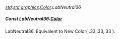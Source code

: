 _[std](../../modules/std/std-module.md):[std.graphics](../../modules/std/std-graphics.md).[Color](../../modules/std/std-graphics-color.md).LabNeutral36_
##### Const LabNeutral36:[Color](../../modules/std/std-graphics-color.md)
LabNeutral36. Equivalent to New Color( .33,.33,.33 ).
